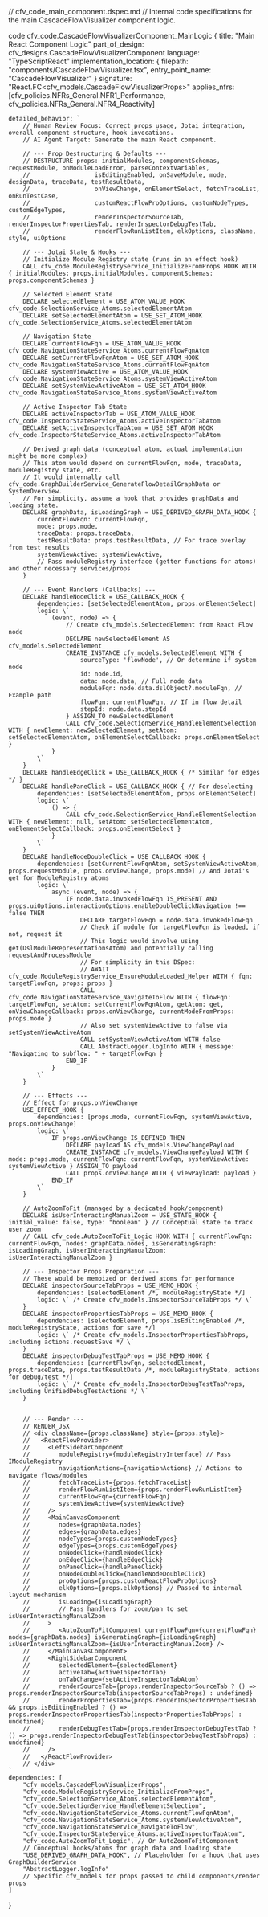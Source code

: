 // cfv_code_main_component.dspec.md
// Internal code specifications for the main CascadeFlowVisualizer component logic.

code cfv_code.CascadeFlowVisualizerComponent_MainLogic {
    title: "Main <CascadeFlowVisualizer /> React Component Logic"
    part_of_design: cfv_designs.CascadeFlowVisualizerComponent
    language: "TypeScriptReact"
    implementation_location: { filepath: "components/CascadeFlowVisualizer.tsx", entry_point_name: "CascadeFlowVisualizer" }
    signature: "React.FC<cfv_models.CascadeFlowVisualizerProps>"
    applies_nfrs: [cfv_policies.NFRs_General.NFR1_Performance, cfv_policies.NFRs_General.NFR4_Reactivity]

    detailed_behavior: `
        // Human Review Focus: Correct props usage, Jotai integration, overall component structure, hook invocations.
        // AI Agent Target: Generate the main React component.

        // --- Prop Destructuring & Defaults ---
        // DESTRUCTURE props: initialModules, componentSchemas, requestModule, onModuleLoadError, parseContextVariables,
        //                  isEditingEnabled, onSaveModule, mode, designData, traceData, testResultData,
        //                  onViewChange, onElementSelect, fetchTraceList, onRunTestCase,
        //                  customReactFlowProOptions, customNodeTypes, customEdgeTypes,
        //                  renderInspectorSourceTab, renderInspectorPropertiesTab, renderInspectorDebugTestTab,
        //                  renderFlowRunListItem, elkOptions, className, style, uiOptions

        // --- Jotai State & Hooks ---
        // Initialize Module Registry state (runs in an effect hook)
        CALL cfv_code.ModuleRegistryService_InitializeFromProps HOOK WITH { initialModules: props.initialModules, componentSchemas: props.componentSchemas }

        // Selected Element State
        DECLARE selectedElement = USE_ATOM_VALUE_HOOK cfv_code.SelectionService_Atoms.selectedElementAtom
        DECLARE setSelectedElementAtom = USE_SET_ATOM_HOOK cfv_code.SelectionService_Atoms.selectedElementAtom

        // Navigation State
        DECLARE currentFlowFqn = USE_ATOM_VALUE_HOOK cfv_code.NavigationStateService_Atoms.currentFlowFqnAtom
        DECLARE setCurrentFlowFqnAtom = USE_SET_ATOM_HOOK cfv_code.NavigationStateService_Atoms.currentFlowFqnAtom
        DECLARE systemViewActive = USE_ATOM_VALUE_HOOK cfv_code.NavigationStateService_Atoms.systemViewActiveAtom
        DECLARE setSystemViewActiveAtom = USE_SET_ATOM_HOOK cfv_code.NavigationStateService_Atoms.systemViewActiveAtom

        // Active Inspector Tab State
        DECLARE activeInspectorTab = USE_ATOM_VALUE_HOOK cfv_code.InspectorStateService_Atoms.activeInspectorTabAtom
        DECLARE setActiveInspectorTabAtom = USE_SET_ATOM_HOOK cfv_code.InspectorStateService_Atoms.activeInspectorTabAtom

        // Derived graph data (conceptual atom, actual implementation might be more complex)
        // This atom would depend on currentFlowFqn, mode, traceData, moduleRegistry state, etc.
        // It would internally call cfv_code.GraphBuilderService_GenerateFlowDetailGraphData or SystemOverview.
        // For simplicity, assume a hook that provides graphData and loading state.
        DECLARE graphData, isLoadingGraph = USE_DERIVED_GRAPH_DATA_HOOK {
            currentFlowFqn: currentFlowFqn,
            mode: props.mode,
            traceData: props.traceData,
            testResultData: props.testResultData, // For trace overlay from test results
            systemViewActive: systemViewActive,
            // Pass moduleRegistry interface (getter functions for atoms) and other necessary services/props
        }

        // --- Event Handlers (Callbacks) ---
        DECLARE handleNodeClick = USE_CALLBACK_HOOK {
            dependencies: [setSelectedElementAtom, props.onElementSelect]
            logic: \`
                (event, node) => {
                    // Create cfv_models.SelectedElement from React Flow node
                    DECLARE newSelectedElement AS cfv_models.SelectedElement
                    CREATE_INSTANCE cfv_models.SelectedElement WITH {
                        sourceType: 'flowNode', // Or determine if system node
                        id: node.id,
                        data: node.data, // Full node data
                        moduleFqn: node.data.dslObject?.moduleFqn, // Example path
                        flowFqn: currentFlowFqn, // If in flow detail
                        stepId: node.data.stepId
                    } ASSIGN_TO newSelectedElement
                    CALL cfv_code.SelectionService_HandleElementSelection WITH { newElement: newSelectedElement, setAtom: setSelectedElementAtom, onElementSelectCallback: props.onElementSelect }
                }
            \`
        }
        DECLARE handleEdgeClick = USE_CALLBACK_HOOK { /* Similar for edges */ }
        DECLARE handlePaneClick = USE_CALLBACK_HOOK { // For deselecting
            dependencies: [setSelectedElementAtom, props.onElementSelect]
            logic: \`
                () => {
                    CALL cfv_code.SelectionService_HandleElementSelection WITH { newElement: null, setAtom: setSelectedElementAtom, onElementSelectCallback: props.onElementSelect }
                }
            \`
        }
        DECLARE handleNodeDoubleClick = USE_CALLBACK_HOOK {
            dependencies: [setCurrentFlowFqnAtom, setSystemViewActiveAtom, props.requestModule, props.onViewChange, props.mode] // And Jotai's get for ModuleRegistry atoms
            logic: \`
                async (event, node) => {
                    IF node.data.invokedFlowFqn IS_PRESENT AND props.uiOptions.interactionOptions.enableDoubleClickNavigation !== false THEN
                        DECLARE targetFlowFqn = node.data.invokedFlowFqn
                        // Check if module for targetFlowFqn is loaded, if not, request it
                        // This logic would involve using get(DslModuleRepresentationsAtom) and potentially calling requestAndProcessModule
                        // For simplicity in this DSpec:
                        // AWAIT cfv_code.ModuleRegistryService_EnsureModuleLoaded_Helper WITH { fqn: targetFlowFqn, props: props }
                        CALL cfv_code.NavigationStateService_NavigateToFlow WITH { flowFqn: targetFlowFqn, setAtom: setCurrentFlowFqnAtom, getAtom: get, onViewChangeCallback: props.onViewChange, currentModeFromProps: props.mode }
                        // Also set systemViewActive to false via setSystemViewActiveAtom
                        CALL setSystemViewActiveAtom WITH false
                        CALL AbstractLogger.logInfo WITH { message: "Navigating to subflow: " + targetFlowFqn }
                    END_IF
                }
            \`
        }

        // --- Effects ---
        // Effect for props.onViewChange
        USE_EFFECT_HOOK {
            dependencies: [props.mode, currentFlowFqn, systemViewActive, props.onViewChange]
            logic: \`
                IF props.onViewChange IS_DEFINED THEN
                    DECLARE payload AS cfv_models.ViewChangePayload
                    CREATE_INSTANCE cfv_models.ViewChangePayload WITH { mode: props.mode, currentFlowFqn: currentFlowFqn, systemViewActive: systemViewActive } ASSIGN_TO payload
                    CALL props.onViewChange WITH { viewPayload: payload }
                END_IF
            \`
        }

        // AutoZoomToFit (managed by a dedicated hook/component)
        DECLARE isUserInteractingManualZoom = USE_STATE_HOOK { initial_value: false, type: "boolean" } // Conceptual state to track user zoom
        // CALL cfv_code.AutoZoomToFit_Logic HOOK WITH { currentFlowFqn: currentFlowFqn, nodes: graphData.nodes, isGeneratingGraph: isLoadingGraph, isUserInteractingManualZoom: isUserInteractingManualZoom }

        // --- Inspector Props Preparation ---
        // These would be memoized or derived atoms for performance
        DECLARE inspectorSourceTabProps = USE_MEMO_HOOK {
            dependencies: [selectedElement /*, moduleRegistryState */]
            logic: \` /* Create cfv_models.InspectorSourceTabProps */ \`
        }
        DECLARE inspectorPropertiesTabProps = USE_MEMO_HOOK {
            dependencies: [selectedElement, props.isEditingEnabled /*, moduleRegistryState, actions for save */]
            logic: \` /* Create cfv_models.InspectorPropertiesTabProps, including actions.requestSave */ \`
        }
        DECLARE inspectorDebugTestTabProps = USE_MEMO_HOOK {
            dependencies: [currentFlowFqn, selectedElement, props.traceData, props.testResultData /*, moduleRegistryState, actions for debug/test */]
            logic: \` /* Create cfv_models.InspectorDebugTestTabProps, including UnifiedDebugTestActions */ \`
        }


        // --- Render ---
        // RENDER_JSX
        // <div className={props.className} style={props.style}>
        //   <ReactFlowProvider>
        //     <LeftSidebarComponent
        //        moduleRegistry={moduleRegistryInterface} // Pass IModuleRegistry
        //        navigationActions={navigationActions} // Actions to navigate flows/modules
        //        fetchTraceList={props.fetchTraceList}
        //        renderFlowRunListItem={props.renderFlowRunListItem}
        //        currentFlowFqn={currentFlowFqn}
        //        systemViewActive={systemViewActive}
        //     />
        //     <MainCanvasComponent
        //        nodes={graphData.nodes}
        //        edges={graphData.edges}
        //        nodeTypes={props.customNodeTypes}
        //        edgeTypes={props.customEdgeTypes}
        //        onNodeClick={handleNodeClick}
        //        onEdgeClick={handleEdgeClick}
        //        onPaneClick={handlePaneClick}
        //        onNodeDoubleClick={handleNodeDoubleClick}
        //        proOptions={props.customReactFlowProOptions}
        //        elkOptions={props.elkOptions} // Passed to internal layout mechanism
        //        isLoading={isLoadingGraph}
        //        // Pass handlers for zoom/pan to set isUserInteractingManualZoom
        //     >
        //        <AutoZoomToFitComponent currentFlowFqn={currentFlowFqn} nodes={graphData.nodes} isGeneratingGraph={isLoadingGraph} isUserInteractingManualZoom={isUserInteractingManualZoom} />
        //     </MainCanvasComponent>
        //     <RightSidebarComponent
        //        selectedElement={selectedElement}
        //        activeTab={activeInspectorTab}
        //        onTabChange={setActiveInspectorTabAtom}
        //        renderSourceTab={props.renderInspectorSourceTab ? () => props.renderInspectorSourceTab(inspectorSourceTabProps) : undefined}
        //        renderPropertiesTab={props.renderInspectorPropertiesTab && props.isEditingEnabled ? () => props.renderInspectorPropertiesTab(inspectorPropertiesTabProps) : undefined}
        //        renderDebugTestTab={props.renderInspectorDebugTestTab ? () => props.renderInspectorDebugTestTab(inspectorDebugTestTabProps) : undefined}
        //     />
        //   </ReactFlowProvider>
        // </div>
    `
    dependencies: [
        "cfv_models.CascadeFlowVisualizerProps",
        "cfv_code.ModuleRegistryService_InitializeFromProps",
        "cfv_code.SelectionService_Atoms.selectedElementAtom",
        "cfv_code.SelectionService_HandleElementSelection",
        "cfv_code.NavigationStateService_Atoms.currentFlowFqnAtom",
        "cfv_code.NavigationStateService_Atoms.systemViewActiveAtom",
        "cfv_code.NavigationStateService_NavigateToFlow",
        "cfv_code.InspectorStateService_Atoms.activeInspectorTabAtom",
        "cfv_code.AutoZoomToFit_Logic", // Or AutoZoomToFitComponent
        // Conceptual hooks/atoms for graph data and loading state
        "USE_DERIVED_GRAPH_DATA_HOOK", // Placeholder for a hook that uses GraphBuilderService
        "AbstractLogger.logInfo"
        // Specific cfv_models for props passed to child components/render props
    ]
}